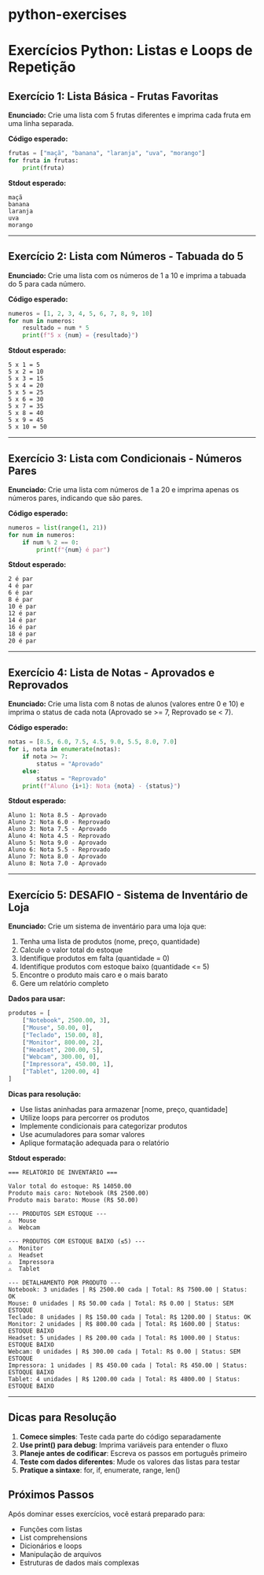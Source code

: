 # python-exercises
# Exercícios Python: Listas e Loops de Repetição

## Exercício 1: Lista Básica - Frutas Favoritas

**Enunciado:** Crie uma lista com 5 frutas diferentes e imprima cada fruta em uma linha separada.

**Código esperado:**
```python
frutas = ["maçã", "banana", "laranja", "uva", "morango"]
for fruta in frutas:
    print(fruta)
```

**Stdout esperado:**
```
maçã
banana
laranja
uva
morango
```

---

## Exercício 2: Lista com Números - Tabuada do 5

**Enunciado:** Crie uma lista com os números de 1 a 10 e imprima a tabuada do 5 para cada número.

**Código esperado:**
```python
numeros = [1, 2, 3, 4, 5, 6, 7, 8, 9, 10]
for num in numeros:
    resultado = num * 5
    print(f"5 x {num} = {resultado}")
```

**Stdout esperado:**
```
5 x 1 = 5
5 x 2 = 10
5 x 3 = 15
5 x 4 = 20
5 x 5 = 25
5 x 6 = 30
5 x 7 = 35
5 x 8 = 40
5 x 9 = 45
5 x 10 = 50
```

---

## Exercício 3: Lista com Condicionais - Números Pares

**Enunciado:** Crie uma lista com números de 1 a 20 e imprima apenas os números pares, indicando que são pares.

**Código esperado:**
```python
numeros = list(range(1, 21))
for num in numeros:
    if num % 2 == 0:
        print(f"{num} é par")
```

**Stdout esperado:**
```
2 é par
4 é par
6 é par
8 é par
10 é par
12 é par
14 é par
16 é par
18 é par
20 é par
```

---

## Exercício 4: Lista de Notas - Aprovados e Reprovados

**Enunciado:** Crie uma lista com 8 notas de alunos (valores entre 0 e 10) e imprima o status de cada nota (Aprovado se >= 7, Reprovado se < 7).

**Código esperado:**
```python
notas = [8.5, 6.0, 7.5, 4.5, 9.0, 5.5, 8.0, 7.0]
for i, nota in enumerate(notas):
    if nota >= 7:
        status = "Aprovado"
    else:
        status = "Reprovado"
    print(f"Aluno {i+1}: Nota {nota} - {status}")
```

**Stdout esperado:**
```
Aluno 1: Nota 8.5 - Aprovado
Aluno 2: Nota 6.0 - Reprovado
Aluno 3: Nota 7.5 - Aprovado
Aluno 4: Nota 4.5 - Reprovado
Aluno 5: Nota 9.0 - Aprovado
Aluno 6: Nota 5.5 - Reprovado
Aluno 7: Nota 8.0 - Aprovado
Aluno 8: Nota 7.0 - Aprovado
```

---

## Exercício 5: DESAFIO - Sistema de Inventário de Loja

**Enunciado:** Crie um sistema de inventário para uma loja que:
1. Tenha uma lista de produtos (nome, preço, quantidade)
2. Calcule o valor total do estoque
3. Identifique produtos em falta (quantidade = 0)
4. Identifique produtos com estoque baixo (quantidade <= 5)
5. Encontre o produto mais caro e o mais barato
6. Gere um relatório completo

**Dados para usar:**
```python
produtos = [
    ["Notebook", 2500.00, 3],
    ["Mouse", 50.00, 0],
    ["Teclado", 150.00, 8],
    ["Monitor", 800.00, 2],
    ["Headset", 200.00, 5],
    ["Webcam", 300.00, 0],
    ["Impressora", 450.00, 1],
    ["Tablet", 1200.00, 4]
]
```

**Dicas para resolução:**
- Use listas aninhadas para armazenar [nome, preço, quantidade]
- Utilize loops para percorrer os produtos
- Implemente condicionais para categorizar produtos
- Use acumuladores para somar valores
- Aplique formatação adequada para o relatório

**Stdout esperado:**
```
=== RELATÓRIO DE INVENTÁRIO ===

Valor total do estoque: R$ 14050.00
Produto mais caro: Notebook (R$ 2500.00)
Produto mais barato: Mouse (R$ 50.00)

--- PRODUTOS SEM ESTOQUE ---
⚠️  Mouse
⚠️  Webcam

--- PRODUTOS COM ESTOQUE BAIXO (≤5) ---
⚠️  Monitor
⚠️  Headset
⚠️  Impressora
⚠️  Tablet

--- DETALHAMENTO POR PRODUTO ---
Notebook: 3 unidades | R$ 2500.00 cada | Total: R$ 7500.00 | Status: OK
Mouse: 0 unidades | R$ 50.00 cada | Total: R$ 0.00 | Status: SEM ESTOQUE
Teclado: 8 unidades | R$ 150.00 cada | Total: R$ 1200.00 | Status: OK
Monitor: 2 unidades | R$ 800.00 cada | Total: R$ 1600.00 | Status: ESTOQUE BAIXO
Headset: 5 unidades | R$ 200.00 cada | Total: R$ 1000.00 | Status: ESTOQUE BAIXO
Webcam: 0 unidades | R$ 300.00 cada | Total: R$ 0.00 | Status: SEM ESTOQUE
Impressora: 1 unidades | R$ 450.00 cada | Total: R$ 450.00 | Status: ESTOQUE BAIXO
Tablet: 4 unidades | R$ 1200.00 cada | Total: R$ 4800.00 | Status: ESTOQUE BAIXO
```

---

## Dicas para Resolução

1. **Comece simples**: Teste cada parte do código separadamente
2. **Use print() para debug**: Imprima variáveis para entender o fluxo
3. **Planeje antes de codificar**: Escreva os passos em português primeiro
4. **Teste com dados diferentes**: Mude os valores das listas para testar
5. **Pratique a sintaxe**: for, if, enumerate, range, len()

## Próximos Passos

Após dominar esses exercícios, você estará preparado para:
- Funções com listas
- List comprehensions
- Dicionários e loops
- Manipulação de arquivos
- Estruturas de dados mais complexas
